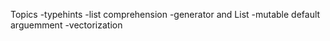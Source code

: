 Topics
-typehints
-list comprehension
-generator and List
-mutable default arguemment 
-vectorization